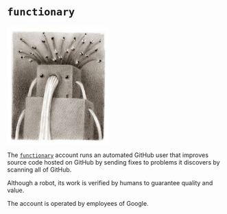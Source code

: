 # `functionary`

![functionary avatar](func.jpg)

The [`functionary`](https://github.com/functionary) account runs an automated GitHub user that
improves source code hosted on GitHub by sending fixes to problems it discovers by scanning
all of GitHub.

Although a robot, its work is verified by humans to guarantee quality and value.

The account is operated by employees of Google.
